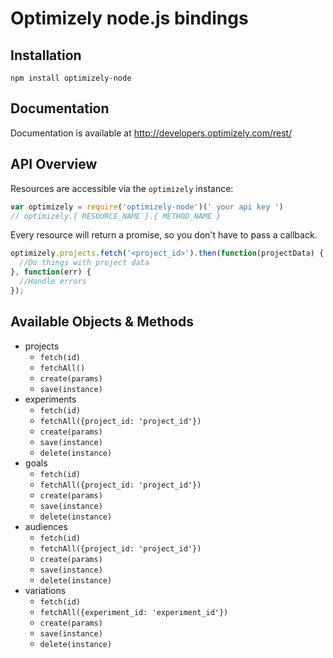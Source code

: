 # Optimizely node.js bindings

## Installation

`npm install optimizely-node`

## Documentation

Documentation is available at http://developers.optimizely.com/rest/

## API Overview

Resources are accessible via the `optimizely` instance:

```js
var optimizely = require('optimizely-node')(' your api key ')
// optimizely.{ RESOURCE_NAME }.{ METHOD_NAME }
```

Every resource will return a promise, so you don't have to pass a callback.

```js
optimizely.projects.fetch('<project_id>').then(function(projectData) {
  //Do things with project data
}, function(err) {
  //Handle errors
});
```

## Available Objects & Methods


* projects
  * `fetch(id)`
  * `fetchAll()`
  * `create(params)`
  * `save(instance)`
* experiments
  * `fetch(id)`
  * `fetchAll({project_id: 'project_id'})`
  * `create(params)`
  * `save(instance)`
  * `delete(instance)`
* goals
  * `fetch(id)`
  * `fetchAll({project_id: 'project_id'})`
  * `create(params)`
  * `save(instance)`
  * `delete(instance)`
* audiences
  * `fetch(id)`
  * `fetchAll({project_id: 'project_id'})`
  * `create(params)`
  * `save(instance)`
  * `delete(instance)`
* variations
  * `fetch(id)`
  * `fetchAll({experiment_id: 'experiment_id'})`
  * `create(params)`
  * `save(instance)`
  * `delete(instance)`

